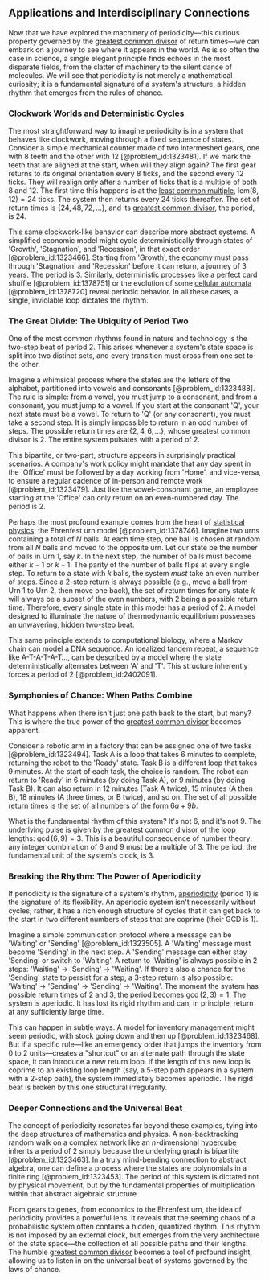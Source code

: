 ## Applications and Interdisciplinary Connections

Now that we have explored the machinery of periodicity—this curious property governed by the [greatest common divisor](@article_id:142453) of return times—we can embark on a journey to see where it appears in the world. As is so often the case in science, a single elegant principle finds echoes in the most disparate fields, from the clatter of machinery to the silent dance of molecules. We will see that periodicity is not merely a mathematical curiosity; it is a fundamental signature of a system's structure, a hidden rhythm that emerges from the rules of chance.

### Clockwork Worlds and Deterministic Cycles

The most straightforward way to imagine periodicity is in a system that behaves like clockwork, moving through a fixed sequence of states. Consider a simple mechanical counter made of two intermeshed gears, one with 8 teeth and the other with 12 [@problem_id:1323481]. If we mark the teeth that are aligned at the start, when will they align again? The first gear returns to its original orientation every 8 ticks, and the second every 12 ticks. They will realign only after a number of ticks that is a multiple of both 8 and 12. The first time this happens is at the [least common multiple](@article_id:140448), $\text{lcm}(8, 12) = 24$ ticks. The system then returns every 24 ticks thereafter. The set of return times is $\{24, 48, 72, \dots\}$, and its [greatest common divisor](@article_id:142453), the period, is 24.

This same clockwork-like behavior can describe more abstract systems. A simplified economic model might cycle deterministically through states of 'Growth', 'Stagnation', and 'Recession', in that exact order [@problem_id:1323466]. Starting from 'Growth', the economy must pass through 'Stagnation' and 'Recession' before it can return, a journey of 3 years. The period is 3. Similarly, deterministic processes like a perfect card shuffle [@problem_id:1378751] or the evolution of some [cellular automata](@article_id:273194) [@problem_id:1378720] reveal periodic behavior. In all these cases, a single, inviolable loop dictates the rhythm.

### The Great Divide: The Ubiquity of Period Two

One of the most common rhythms found in nature and technology is the two-step beat of period 2. This arises whenever a system's state space is split into two distinct sets, and every transition must cross from one set to the other.

Imagine a whimsical process where the states are the letters of the alphabet, partitioned into vowels and consonants [@problem_id:1323488]. The rule is simple: from a vowel, you must jump to a consonant, and from a consonant, you must jump to a vowel. If you start at the consonant 'Q', your next state must be a vowel. To return to 'Q' (or any consonant), you must take a second step. It is simply impossible to return in an odd number of steps. The possible return times are $\{2, 4, 6, \dots\}$, whose greatest common divisor is 2. The entire system pulsates with a period of 2.

This bipartite, or two-part, structure appears in surprisingly practical scenarios. A company's work policy might mandate that any day spent in the 'Office' must be followed by a day working from 'Home', and vice-versa, to ensure a regular cadence of in-person and remote work [@problem_id:1323479]. Just like the vowel-consonant game, an employee starting at the 'Office' can only return on an even-numbered day. The period is 2.

Perhaps the most profound example comes from the heart of [statistical physics](@article_id:142451): the Ehrenfest urn model [@problem_id:1378746]. Imagine two urns containing a total of $N$ balls. At each time step, one ball is chosen at random from all $N$ balls and moved to the opposite urn. Let our state be the number of balls in Urn 1, say $k$. In the next step, the number of balls must become either $k-1$ or $k+1$. The parity of the number of balls flips at every single step. To return to a state with $k$ balls, the system *must* take an even number of steps. Since a 2-step return is always possible (e.g., move a ball from Urn 1 to Urn 2, then move one back), the set of return times for any state $k$ will always be a subset of the even numbers, with 2 being a possible return time. Therefore, every single state in this model has a period of 2. A model designed to illuminate the nature of thermodynamic equilibrium possesses an unwavering, hidden two-step beat.

This same principle extends to computational biology, where a Markov chain can model a DNA sequence. An idealized tandem repeat, a sequence like $\text{A-T-A-T-A-T}\dots$, can be described by a model where the state deterministically alternates between 'A' and 'T'. This structure inherently forces a period of 2 [@problem_id:2402091].

### Symphonies of Chance: When Paths Combine

What happens when there isn't just one path back to the start, but many? This is where the true power of the [greatest common divisor](@article_id:142453) becomes apparent.

Consider a robotic arm in a factory that can be assigned one of two tasks [@problem_id:1323494]. Task A is a loop that takes 6 minutes to complete, returning the robot to the 'Ready' state. Task B is a different loop that takes 9 minutes. At the start of each task, the choice is random. The robot can return to 'Ready' in 6 minutes (by doing Task A), or 9 minutes (by doing Task B). It can also return in 12 minutes (Task A twice), 15 minutes (A then B), 18 minutes (A three times, or B twice), and so on. The set of all possible return times is the set of all numbers of the form $6a + 9b$.

What is the fundamental rhythm of this system? It's not 6, and it's not 9. The underlying pulse is given by the greatest common divisor of the loop lengths: $\gcd(6, 9) = 3$. This is a beautiful consequence of number theory: any integer combination of 6 and 9 must be a multiple of 3. The period, the fundamental unit of the system's clock, is 3.

### Breaking the Rhythm: The Power of Aperiodicity

If periodicity is the signature of a system's rhythm, [aperiodicity](@article_id:275379) (period 1) is the signature of its flexibility. An aperiodic system isn't necessarily without cycles; rather, it has a rich enough structure of cycles that it can get back to the start in two different numbers of steps that are coprime (their GCD is 1).

Imagine a simple communication protocol where a message can be 'Waiting' or 'Sending' [@problem_id:1323505]. A 'Waiting' message must become 'Sending' in the next step. A 'Sending' message can either stay 'Sending' or switch to 'Waiting'. A return to 'Waiting' is always possible in 2 steps: 'Waiting' $\to$ 'Sending' $\to$ 'Waiting'. If there's also a chance for the 'Sending' state to persist for a step, a 3-step return is also possible: 'Waiting' $\to$ 'Sending' $\to$ 'Sending' $\to$ 'Waiting'. The moment the system has possible return times of 2 and 3, the period becomes $\gcd(2, 3) = 1$. The system is aperiodic. It has lost its rigid rhythm and can, in principle, return at any sufficiently large time.

This can happen in subtle ways. A model for inventory management might seem periodic, with stock going down and then up [@problem_id:1323468]. But if a specific rule—like an emergency order that jumps the inventory from 0 to 2 units—creates a "shortcut" or an alternate path through the state space, it can introduce a new return loop. If the length of this new loop is coprime to an existing loop length (say, a 5-step path appears in a system with a 2-step path), the system immediately becomes aperiodic. The rigid beat is broken by this one structural irregularity.

### Deeper Connections and the Universal Beat

The concept of periodicity resonates far beyond these examples, tying into the deep structures of mathematics and physics. A non-backtracking random walk on a complex network like an $n$-dimensional [hypercube](@article_id:273419) inherits a period of 2 simply because the underlying graph is bipartite [@problem_id:1323463]. In a truly mind-bending connection to abstract algebra, one can define a process where the states are polynomials in a finite ring [@problem_id:1323453]. The period of this system is dictated not by physical movement, but by the fundamental properties of multiplication within that abstract algebraic structure.

From gears to genes, from economics to the Ehrenfest urn, the idea of periodicity provides a powerful lens. It reveals that the seeming chaos of a probabilistic system often contains a hidden, quantized rhythm. This rhythm is not imposed by an external clock, but emerges from the very architecture of the state space—the collection of all possible paths and their lengths. The humble [greatest common divisor](@article_id:142453) becomes a tool of profound insight, allowing us to listen in on the universal beat of systems governed by the laws of chance.
